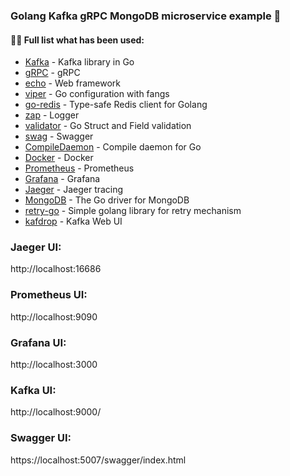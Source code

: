 ### Golang Kafka gRPC MongoDB microservice example 👋

#### 👨‍💻 Full list what has been used:
* [Kafka](https://github.com/segmentio/kafka-go) - Kafka library in Go
* [gRPC](https://grpc.io/) - gRPC
* [echo](https://github.com/labstack/echo) - Web framework
* [viper](https://github.com/spf13/viper) - Go configuration with fangs
* [go-redis](https://github.com/go-redis/redis) - Type-safe Redis client for Golang
* [zap](https://github.com/uber-go/zap) - Logger
* [validator](https://github.com/go-playground/validator) - Go Struct and Field validation
* [swag](https://github.com/swaggo/swag) - Swagger
* [CompileDaemon](https://github.com/githubnemo/CompileDaemon) - Compile daemon for Go
* [Docker](https://www.docker.com/) - Docker
* [Prometheus](https://prometheus.io/) - Prometheus
* [Grafana](https://grafana.com/) - Grafana
* [Jaeger](https://www.jaegertracing.io/) - Jaeger tracing
* [MongoDB](https://github.com/mongodb/mongo-go-driver) - The Go driver for MongoDB
* [retry-go](https://github.com/avast/retry-go) - Simple golang library for retry mechanism
* [kafdrop](https://github.com/obsidiandynamics/kafdrop) - Kafka Web UI

### Jaeger UI:

http://localhost:16686

### Prometheus UI:

http://localhost:9090

### Grafana UI:

http://localhost:3000

### Kafka UI:

http://localhost:9000/

### Swagger UI:

https://localhost:5007/swagger/index.html

